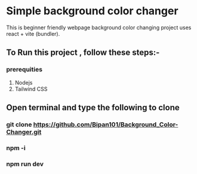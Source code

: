 # Simple background color changer
This is beginner friendly webpage background color changing project uses react + vite (bundler).

## To Run this project , follow these steps:-

### prerequities
1) Nodejs
2) Tailwind CSS

## Open terminal and type the following to clone
### git clone https://github.com/Bipan101/Background_Color-Changer.git
### npm -i
### npm run dev
